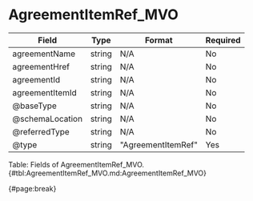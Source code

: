 <!--
    ATTENTION: This file was generated via gradle!
               Do NOT manually edit this file! Any such changes will be overwritten!
-->

# AgreementItemRef_MVO

| Field | Type | Format | Required |
| ------- | ------- | ------- | --- |
| agreementName | string | N/A | No |
| agreementHref | string | N/A | No |
| agreementId | string | N/A | No |
| agreementItemId | string | N/A | No |
| @baseType | string | N/A | No |
| @schemaLocation | string | N/A | No |
| @referredType | string | N/A | No |
| @type | string | "AgreementItemRef" | Yes |

Table: Fields of AgreementItemRef_MVO. {#tbl:AgreementItemRef_MVO.md:AgreementItemRef_MVO}

{#page:break}
